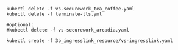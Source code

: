 
    kubectl delete -f vs-securework_tea_coffee.yaml 
    kubectl delete -f terminate-tls.yml

    #optional:
    #kubectl delete -f vs-securework_arcadia.yaml
    
    kubectl create -f 3b_ingresslink_resource/vs-ingresslink.yaml

